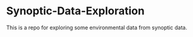 # Synoptic-Data-Exploration
This is a repo for exploring some environmental data from synoptic data.
